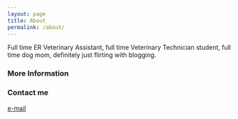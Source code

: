 ```yaml
---
layout: page
title: About
permalink: /about/
---
```


Full time ER Veterinary Assistant, full time Veterinary Technician student, full time dog mom, definitely just flirting with blogging.

### More Information



### Contact me

[e-mail](mailto:enmayhugh@gmail.com)
